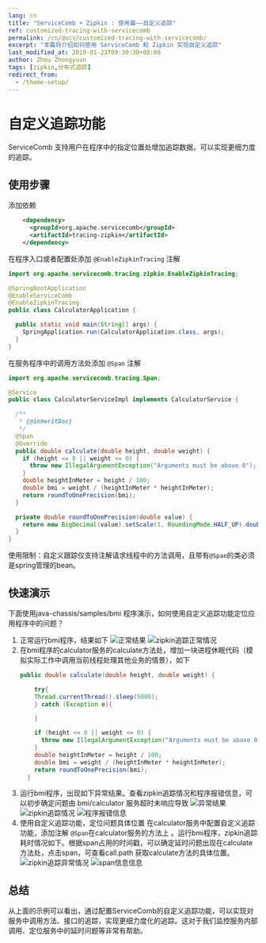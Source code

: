 ```yaml
---
lang: cn
title: "ServiceComb + Zipkin : 使用篇——自定义追踪"
ref: customized-tracing-with-servicecomb
permalink: /cn/docs/customized-tracing-with-servicecomb/
excerpt: "本篇将介绍如何使用 ServiceComb 和 Zipkin 实现自定义追踪"
last_modified_at: 2019-01-23T09:30:30+08:00
author: Zhou Zhongyuan
tags: [zipkin,分布式追踪]
redirect_from:
  - /theme-setup/
---
```


# 自定义追踪功能
ServiceComb 支持用户在程序中的指定位置处增加追踪数据，可以实现更细力度的追踪。
## 使用步骤
添加依赖
```xml
    <dependency>
      <groupId>org.apache.servicecomb</groupId>
      <artifactId>tracing-zipkin</artifactId>
    </dependency>
```
在程序入口或者配置处添加 `@EnableZipkinTracing` 注解
```java
import org.apache.servicecomb.tracing.zipkin.EnableZipkinTracing;

@SpringBootApplication
@EnableServiceComb
@EnableZipkinTracing
public class CalculatorApplication {

  public static void main(String[] args) {
    SpringApplication.run(CalculatorApplication.class, args);
  }
}
```

在服务程序中的调用方法处添加 `@Span` 注解
```java
import org.apache.servicecomb.tracing.Span;

@Service
public class CalculatorServiceImpl implements CalculatorService {

  /**
   * {@inheritDoc}
   */
  @Span
  @Override
  public double calculate(double height, double weight) {
    if (height <= 0 || weight <= 0) {
      throw new IllegalArgumentException("Arguments must be above 0");
    }
    double heightInMeter = height / 100;
    double bmi = weight / (heightInMeter * heightInMeter);
    return roundToOnePrecision(bmi);
  }

  private double roundToOnePrecision(double value) {
    return new BigDecimal(value).setScale(1, RoundingMode.HALF_UP).doubleValue();
  }
}
```
使用限制：自定义跟踪仅支持注解请求线程中的方法调用，且带有`@Span`的类必须是spring管理的bean。
## 快速演示
下面使用java-chassis/samples/bmi 程序演示，如何使用自定义追踪功能定位应用程序中的问题？
1. 正常运行bmi程序，结果如下
    ![正常结果](https://img-blog.csdnimg.cn/20190122101706113.png)
    ![zipkin追踪正常情况](https://img-blog.csdnimg.cn/20190122101505915.png)
2. 在bmi程序的calculator服务的calculate方法处，增加一块进程休眠代码（模拟实际工作中调用当前线程处理其他业务的情景），如下
	```java
	public double calculate(double height, double weight) {

	    try{
	    Thread.currentThread().sleep(5000);
	    } catch (Exception e){

	    }

	    if (height <= 0 || weight <= 0) {
	      throw new IllegalArgumentException("Arguments must be above 0");
	    }
	    double heightInMeter = height / 100;
	    double bmi = weight / (heightInMeter * heightInMeter);
	    return roundToOnePrecision(bmi);
	  }

	```
3. 运行bmi程序，出现如下异常结果。查看zipkin追踪情况和程序报错信息，可以初步确定问题由 bmi/calculator 服务超时未响应导致
    ![异常结果](https://img-blog.csdnimg.cn/20190121193215681.png)     	
    ![zipkin追踪情况](https://img-blog.csdnimg.cn/20190121195130561.png)
    ![程序报错信息](https://img-blog.csdnimg.cn/20190122093001881.png)
4. 使用自定义追踪功能，定位问题具体位置
	在calculator服务中配置自定义追踪功能，添加注解 `@Span`在calculator服务的方法上 。运行bmi程序，zipkin追踪耗时情况如下。根据span占用的时间戳，可以确定延时问题出现在calculate方法处，点击span，可查看call.path 获取calculate方法的具体位置。
	![zipkin追踪异常情况](https://img-blog.csdnimg.cn/20190121200305278.png)
	![span信息信息](https://img-blog.csdnimg.cn/20190121200411404.png)
## 总结
从上面的示例可以看出，通过配置ServiceComb的自定义追踪功能，可以实现对服务中调用方法、接口的追踪，实现更细力度化的追踪。这对于我们监控服务内部调用、定位服务中的延时问题等非常有帮助。
